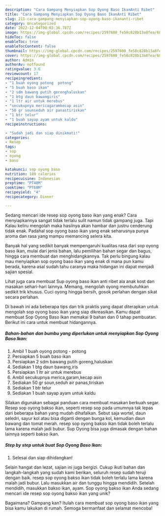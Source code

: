 ```yaml
---
description: "Cara Gampang Menyiapkan Sop Oyong Baso IkanAnti Ribet"
title: "Cara Gampang Menyiapkan Sop Oyong Baso IkanAnti Ribet"
slug: 211-cara-gampang-menyiapkan-sop-oyong-baso-ikananti-ribet
category: Uncategorized
date: 2022-12-04T00:02:36.787Z
image: https://img-global.cpcdn.com/recipes/2597600_fe58c828b13a8fea/680x482cq70/sop-oyong-baso-ikan-foto-resep-utama.jpg
hideToc: false
enableToc: true
enableTocContent: false
thumbnail: https://img-global.cpcdn.com/recipes/2597600_fe58c828b13a8fea/680x482cq70/sop-oyong-baso-ikan-foto-resep-utama.jpg
cover: https://img-global.cpcdn.com/recipes/2597600_fe58c828b13a8fea/680x482cq70/sop-oyong-baso-ikan-foto-resep-utama.jpg
author: Admin
authorAv: notfound
ratingvalue: 3.6
reviewcount: 17
recipeingredient:
- "1 buah oyong potong  potong"
- "5 buah baso ikan"
- "2 sdm bawang putih gorenghaluskan"
- "1 btg daun bawangiris"
- "1 ltr air untuk merebus"
- "secukupnya mericagaramkecap asin"
- "50 gr sounseduh air panastiriskan"
- "1 btr telur"
- "1 buah sayap ayam untuk kaldu"
recipeinstructions:

- "Sudah jadi dan siap dinikmati!"
categories:
- Resep
tags:
- sop
- oyong
- baso

katakunci: sop oyong baso 
nutrition: 189 calories
recipecuisine: Indonesian
preptime: "PT40M"
cooktime: "PT60M"
recipeyield: "4"
recipecategory: Dinner

---
```



Sedang mencari ide resep sop oyong baso ikan yang enak? Cara menyiapkannya sangat tidak terlalu sulit namun tidak gampang juga. Tapi Kalau keliru mengolah maka hasilnya akan hambar dan justru cenderung tidak enak. Padahal sop oyong baso ikan yang enak seharusnya punya aroma dan rasa yang mampu memancing selera kita.


Banyak hal yang sedikit banyak mempengaruhi kualitas rasa dari sop oyong baso ikan, mulai dari jenis bahan, lalu pemilihan bahan segar dan bagus, hingga cara membuat dan menghidangkannya. Tak perlu bingung kalau mau menyiapkan sop oyong baso ikan yang enak di mana pun kamu berada, karena asal sudah tahu caranya maka hidangan ini dapat menjadi sajian spesial.

Lihat juga cara membuat Sup oyong baso ikan anti ribet ala anak kost dan masakan sehari-hari lainnya. Memang, mengolah oyong membutuhkan sedikit trik khusus. Cuci oyong hingga bersih, gosok perlahan dengan sikat secara perlahan.


Di bawah ini ada beberapa tips dan trik praktis yang dapat diterapkan untuk mengolah sop oyong baso ikan yang siap dikreasikan. Kamu dapat membuat Sop Oyong Baso Ikan memakai 9 bahan dan 0 tahap pembuatan. Berikut ini cara untuk membuat hidangannya.

<!--inarticleads1-->

##### Bahan-bahan dan bumbu yang diperlukan untuk menyiapkan Sop Oyong Baso Ikan:

1. Ambil 1 buah oyong potong - potong
1. Persiapkan 5 buah baso ikan
1. Persiapkan 2 sdm bawang putih goreng,haluskan
1. Sediakan 1 btg daun bawang,iris
1. Persiapkan 1 ltr air untuk merebus
1. Ambil secukupnya merica,garam,kecap asin
1. Sediakan 50 gr soun,seduh air panas,tiriskan
1. Sediakan 1 btr telur
1. Sediakan 1 buah sayap ayam untuk kaldu


Silakan digunakan sebagai panduan cara membuat masakan berkuah segar. Resep sop oyong bakso ikan, seperti resep sop pada umumnya tak lepas dari beberapa bahan yang mudah dihafalkan. Sebut saja wortel, daun seledri, sayur kol atau bisa diganti dengan bunga kol, kemudian daun bawang dan tomat merah. resep sop oyong bakso ikan tidak boleh terlalu lama karena malah jadi bubur. Sup Oyong bisa juga dimasak dengan bahan lainnya seperti bakso ikan. 

<!--inarticleads2-->

##### Step by step untuk buat Sop Oyong Baso Ikan:


1. Selesai dan siap dihidangkan!

Selain hangat dan lezat, sajian ini juga bergizi. Cukup ikuti bahan dan langkah-langkah yang sudah kami berikan, seluruh resep sudah teruji dengan baik. resep sop oyong bakso ikan tidak boleh terlalu lama karena malah jadi bubur. Lalu masukkan air dan tunggu hingga mendidih. Setelah mendidih, masukkan bakso ikan, ayam. Sop oyong bakso ikan Anda sedang mencari ide resep sop oyong bakso ikan yang unik? 

Bagaimana? Gampang kan? Itulah cara membuat sop oyong baso ikan yang bisa kamu lakukan di rumah. Semoga bermanfaat dan selamat mencoba!
